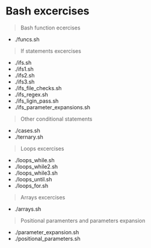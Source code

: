 # Bash excercises

> Bash function ecercises
* ./funcs.sh

> If statements excercises
* ./ifs.sh
* ./ifs1.sh
* ./ifs2.sh
* ./ifs3.sh
* ./ifs_file_checks.sh
* ./ifs_regex.sh
* ./ifs_ligin_pass.sh
* ./ifs_parameter_expansions.sh

> Other conditional statements
* ./cases.sh
* ./ternary.sh

> Loops excercises
* ./loops_while.sh
* ./loops_while2.sh
* ./loops_while3.sh
* ./loops_until.sh
* ./loops_for.sh

> Arrays excercises
* ./arrays.sh

> Positional paramenters and parameters expansion
* ./parameter_expansion.sh
* ./positional_parameters.sh

[In reference to Derek's Banas]: (http://www.newthinktank.com/2016/06/shell-scripting-tutorial/)<br>